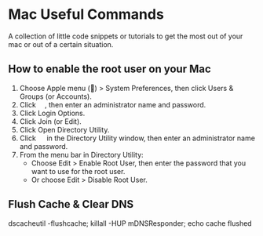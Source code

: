 # Mac Useful Commands

A collection of little code snippets or tutorials to get the most out of your mac or out of a certain situation.



## How to enable the root user on your Mac

1. Choose Apple menu () > System Preferences, then click Users & Groups (or Accounts).
2. Click <img src="https://support.apple.com/library/content/dam/edam/applecare/images/en_US/il/elcapitan-lock-inline.png" width="14">, then enter an administrator name and password.
3. Click Login Options.
4. Click Join (or Edit).
5. Click Open Directory Utility.
6. Click <img src="https://support.apple.com/library/content/dam/edam/applecare/images/en_US/il/elcapitan-lock-inline.png" width="14"> in the Directory Utility window, then enter an administrator name and password.
7. From the menu bar in Directory Utility:
	- Choose Edit > Enable Root User, then enter the password that you want to use for the root user.
	- Or choose Edit > Disable Root User.

## Flush Cache & Clear DNS
dscacheutil -flushcache; killall -HUP mDNSResponder; echo cache flushed
